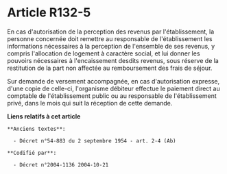 # Article R132-5

En cas d'autorisation de la perception des revenus par l'établissement, la personne concernée doit remettre au responsable de
l'établissement les informations nécessaires à la perception de l'ensemble de ses revenus, y compris l'allocation de logement
à caractère social, et lui donner les pouvoirs nécessaires à l'encaissement desdits revenus, sous réserve de la restitution
de la part non affectée au remboursement des frais de séjour.

Sur demande de versement accompagnée, en cas d'autorisation expresse, d'une copie de celle-ci, l'organisme débiteur effectue
le paiement direct au comptable de l'établissement public ou au responsable de l'établissement privé, dans le mois qui suit
la réception de cette demande.

**Liens relatifs à cet article**

	**Anciens textes**:

	  - Décret n°54-883 du 2 septembre 1954 - art. 2-4 (Ab)

	**Codifié par**:

	  - Décret n°2004-1136 2004-10-21
